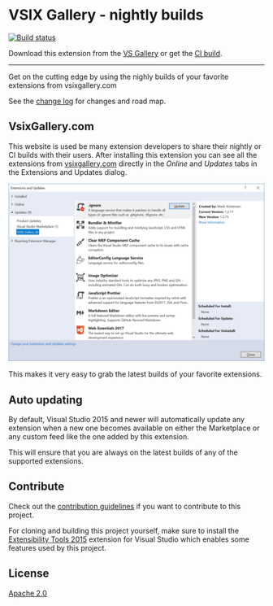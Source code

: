 # VSIX Gallery - nightly builds

[![Build status](https://ci.appveyor.com/api/projects/status/kstp8smh28emp9ns?svg=true)](https://ci.appveyor.com/project/madskristensen/vsixgalleryextension)

<!-- Update the VS Gallery link after you upload the VSIX-->
Download this extension from the [VS Gallery](https://visualstudiogallery.msdn.microsoft.com/[GuidFromGallery])
or get the [CI build](http://vsixgallery.com/extension/32b51a45-f958-4a80-8575-2c9906e45057/).

---------------------------------------

Get on the cutting edge by using the nighly builds of your favorite extensions from vsixgallery.com

See the [change log](CHANGELOG.md) for changes and road map.

## VsixGallery.com
This website is used be many extension developers to share their nightly or CI builds with their users. After installing this extension you can see all the extensions from [vsixgallery.com](http://vsixgallery.com) directly in the *Online* and *Updates* tabs in the Extensions and Updates dialog.
  
![Extensions Dialog](art/extensions-dialog.png)

This makes it very easy to grab the latest builds of your favorite extensions.

## Auto updating
By default, Visual Studio 2015 and newer will automatically update any extension when a new one becomes available on either the Marketplace or any custom feed like the one added by this extension. 

This will ensure that you are always on the latest builds of any of the supported extensions.

## Contribute
Check out the [contribution guidelines](.github/CONTRIBUTING.md)
if you want to contribute to this project.

For cloning and building this project yourself, make sure
to install the
[Extensibility Tools 2015](https://visualstudiogallery.msdn.microsoft.com/ab39a092-1343-46e2-b0f1-6a3f91155aa6)
extension for Visual Studio which enables some features
used by this project.

## License
[Apache 2.0](LICENSE)
